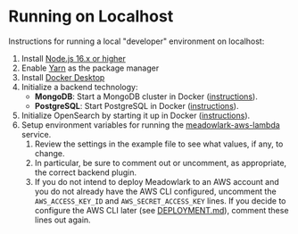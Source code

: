 # Running on Localhost

Instructions for running a local "developer" environment on localhost:

1. Install [Node.js 16.x or higher](https://nodejs.org/en/download/releases/)
2. Enable [Yarn](https://yarnpkg.com/getting-started/install) as the package manager
3. Install [Docker Desktop](https://www.docker.com)
4. Initialize a backend technology:
   * **MongoDB**: Start a MongoDB cluster in Docker
     ([instructions](../docker/)).
   * **PostgreSQL**: Start PostgreSQL in Docker ([instructions](../docker/)).
5. Initialize OpenSearch by starting it up in Docker
   ([instructions](../docker/)).
6. Setup environment variables for running the
   [meadowlark-aws-lambda](../Meadowlark-js/services/meadowlark-aws-lambda)
   service.
   1. Review the settings in the example file to see what values, if any, to change.
   2. In particular, be sure to comment out or uncomment, as appropriate, the
      correct backend plugin.
   3. If you do not intend to deploy Meadowlark to an AWS account and you do not
      already have the AWS CLI configured, uncomment the `AWS_ACCESS_KEY_ID` and
      `AWS_SECRET_ACCESS_KEY` lines. If you decide to configure the AWS CLI
      later (see [DEPLOYMENT.md](DEPLOYMENT.md)), comment these lines out again.
